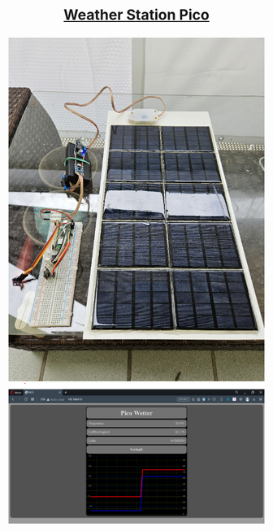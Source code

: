 # <p align="center"><u>Weather Station Pico</u></p>
 
 
![weather-station-pico](/img/Pico_weather.png)
![weather-station-pico](/img/Pico_html.png)
